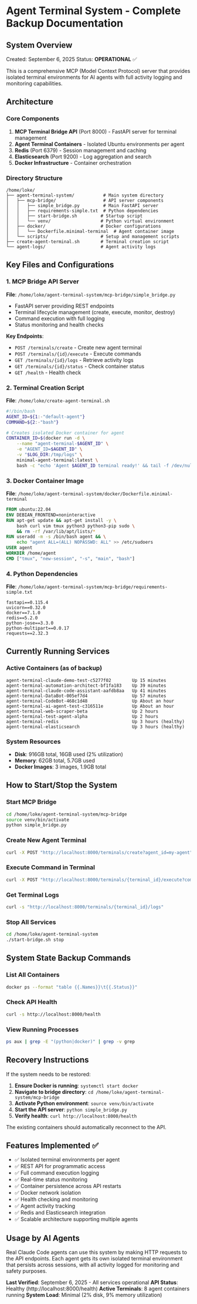 # Agent Terminal System - Complete Backup Documentation

## System Overview
Created: September 6, 2025
Status: **OPERATIONAL** ✅

This is a comprehensive MCP (Model Context Protocol) server that provides isolated terminal environments for AI agents with full activity logging and monitoring capabilities.

## Architecture

### Core Components
1. **MCP Terminal Bridge API** (Port 8000) - FastAPI server for terminal management
2. **Agent Terminal Containers** - Isolated Ubuntu environments per agent
3. **Redis** (Port 6379) - Session management and caching
4. **Elasticsearch** (Port 9200) - Log aggregation and search
5. **Docker Infrastructure** - Container orchestration

### Directory Structure
```
/home/loke/
├── agent-terminal-system/           # Main system directory
│   ├── mcp-bridge/                  # API server components
│   │   ├── simple_bridge.py         # Main FastAPI server
│   │   ├── requirements-simple.txt  # Python dependencies
│   │   ├── start-bridge.sh         # Startup script
│   │   └── venv/                   # Python virtual environment
│   ├── docker/                     # Docker configurations
│   │   └── Dockerfile.minimal-terminal  # Agent container image
│   └── scripts/                    # Setup and management scripts
├── create-agent-terminal.sh        # Terminal creation script
└── agent-logs/                     # Agent activity logs
```

## Key Files and Configurations

### 1. MCP Bridge API Server
**File**: `/home/loke/agent-terminal-system/mcp-bridge/simple_bridge.py`
- FastAPI server providing REST endpoints
- Terminal lifecycle management (create, execute, monitor, destroy)
- Command execution with full logging
- Status monitoring and health checks

**Key Endpoints**:
- `POST /terminals/create` - Create new agent terminal
- `POST /terminals/{id}/execute` - Execute commands
- `GET /terminals/{id}/logs` - Retrieve activity logs
- `GET /terminals/{id}/status` - Check container status
- `GET /health` - Health check

### 2. Terminal Creation Script
**File**: `/home/loke/create-agent-terminal.sh`
```bash
#!/bin/bash
AGENT_ID=${1:-"default-agent"}
COMMAND=${2:-"bash"}

# Creates isolated Docker container for agent
CONTAINER_ID=$(docker run -d \
    --name "agent-terminal-$AGENT_ID" \
    -e "AGENT_ID=$AGENT_ID" \
    -v "$LOG_DIR:/tmp/logs" \
    minimal-agent-terminal:latest \
    bash -c "echo 'Agent $AGENT_ID terminal ready!' && tail -f /dev/null")
```

### 3. Docker Container Image
**File**: `/home/loke/agent-terminal-system/docker/Dockerfile.minimal-terminal`
```dockerfile
FROM ubuntu:22.04
ENV DEBIAN_FRONTEND=noninteractive
RUN apt-get update && apt-get install -y \
    bash curl vim tmux python3 python3-pip sudo \
    && rm -rf /var/lib/apt/lists/*
RUN useradd -m -s /bin/bash agent && \
    echo "agent ALL=(ALL) NOPASSWD: ALL" >> /etc/sudoers
USER agent
WORKDIR /home/agent
CMD ["tmux", "new-session", "-s", "main", "bash"]
```

### 4. Python Dependencies
**File**: `/home/loke/agent-terminal-system/mcp-bridge/requirements-simple.txt`
```
fastapi==0.115.4
uvicorn==0.32.0
docker==7.1.0
redis==5.2.0
python-jose==3.3.0
python-multipart==0.0.17
requests==2.32.3
```

## Currently Running Services

### Active Containers (as of backup)
```
agent-terminal-claude-demo-test-c5277f02        Up 15 minutes
agent-terminal-automation-architect-bf1fa183    Up 39 minutes
agent-terminal-claude-code-assistant-aafdb8aa   Up 41 minutes
agent-terminal-DataBot-005ef7d4                 Up 57 minutes
agent-terminal-CodeBot-468c1d48                 Up About an hour
agent-terminal-ai-agent-test-c316511e           Up About an hour
agent-terminal-web-scraper-beta                 Up 2 hours
agent-terminal-test-agent-alpha                 Up 2 hours
agent-terminal-redis                            Up 3 hours (healthy)
agent-terminal-elasticsearch                    Up 3 hours (healthy)
```

### System Resources
- **Disk**: 916GB total, 16GB used (2% utilization)
- **Memory**: 62GB total, 5.7GB used
- **Docker Images**: 3 images, 1.9GB total

## How to Start/Stop the System

### Start MCP Bridge
```bash
cd /home/loke/agent-terminal-system/mcp-bridge
source venv/bin/activate
python simple_bridge.py
```

### Create New Agent Terminal
```bash
curl -X POST "http://localhost:8000/terminals/create?agent_id=my-agent"
```

### Execute Command in Terminal
```bash
curl -X POST "http://localhost:8000/terminals/{terminal_id}/execute?command=whoami"
```

### Get Terminal Logs
```bash
curl -s "http://localhost:8000/terminals/{terminal_id}/logs"
```

### Stop All Services
```bash
cd /home/loke/agent-terminal-system
./start-bridge.sh stop
```

## System State Backup Commands

### List All Containers
```bash
docker ps --format "table {{.Names}}\t{{.Status}}"
```

### Check API Health
```bash
curl -s http://localhost:8000/health
```

### View Running Processes
```bash
ps aux | grep -E "(python|docker)" | grep -v grep
```

## Recovery Instructions

If the system needs to be restored:

1. **Ensure Docker is running**: `systemctl start docker`
2. **Navigate to bridge directory**: `cd /home/loke/agent-terminal-system/mcp-bridge`
3. **Activate Python environment**: `source venv/bin/activate`
4. **Start the API server**: `python simple_bridge.py`
5. **Verify health**: `curl http://localhost:8000/health`

The existing containers should automatically reconnect to the API.

## Features Implemented ✅

- ✅ Isolated terminal environments per agent
- ✅ REST API for programmatic access
- ✅ Full command execution logging
- ✅ Real-time status monitoring
- ✅ Container persistence across API restarts
- ✅ Docker network isolation
- ✅ Health checking and monitoring
- ✅ Agent activity tracking
- ✅ Redis and Elasticsearch integration
- ✅ Scalable architecture supporting multiple agents

## Usage by AI Agents

Real Claude Code agents can use this system by making HTTP requests to the API endpoints. Each agent gets its own isolated terminal environment that persists across sessions, with all activity logged for monitoring and safety purposes.

**Last Verified**: September 6, 2025 - All services operational
**API Status**: Healthy (http://localhost:8000/health)
**Active Terminals**: 8 agent containers running
**System Load**: Minimal (2% disk, 9% memory utilization)